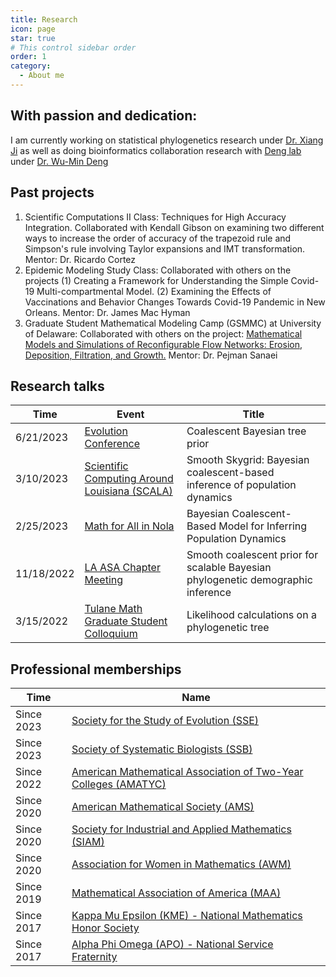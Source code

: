 ```yaml
---
title: Research
icon: page
star: true
# This control sidebar order
order: 1
category:
  - About me
---
```


<!-- more -->

## With passion and dedication:
I am currently working on statistical phylogenetics research under [Dr. Xiang Ji](https://sse.tulane.edu/math/faculty/ji) as well as doing bioinformatics collaboration research with [Deng lab](https://medicine.tulane.edu/deng-lab) under [Dr. Wu-Min Deng](https://medicine.tulane.edu/departments/biochemistry-molecular-biology-tulane-cancer-center-tulane-center-aging/all-faculty/wu)

## Past projects
1. Scientific Computations II Class: Techniques for High Accuracy Integration. Collaborated with Kendall 
Gibson on examining two different ways to increase the order of accuracy of the trapezoid rule and Simpson's 
rule involving Taylor expansions and IMT transformation. Mentor: Dr. Ricardo Cortez
2. Epidemic Modeling Study Class: Collaborated with others on the projects (1) Creating a Framework for 
Understanding the Simple Covid-19 Multi-compartmental Model. (2) Examining the Effects of Vaccinations 
and Behavior Changes Towards Covid-19 Pandemic in New Orleans. Mentor: Dr. James Mac Hyman
3. Graduate Student Mathematical Modeling Camp (GSMMC) at University of Delaware: Collaborated with others on the project: [Mathematical Models and 
Simulations of Reconfigurable Flow Networks: Erosion, Deposition, Filtration, and Growth.](https://www.mathsci.udel.edu/content-sub-site/Documents/GSMMC_reports/SanaeiReport.pdf) Mentor: Dr. Pejman Sanaei

## Research talks
Time | Event | Title  
---|---|---
6/21/2023 | [Evolution Conference](https://www.evolutionmeetings.org/) | Coalescent Bayesian tree prior 
3/10/2023 | [Scientific Computing Around Louisiana (SCALA)](http://www.math.tulane.edu/scala/index.html) | Smooth Skygrid: Bayesian coalescent-based inference of population dynamics
2/25/2023 | [Math for All in Nola](https://sites.google.com/view/mathforallnola) | Bayesian Coalescent-Based Model for Inferring Population Dynamics
11/18/2022 | [LA ASA Chapter Meeting](https://math.louisiana.edu/about-us/professional-organizations/louisiana-asa-chapter) | Smooth coalescent prior for scalable Bayesian phylogenetic demographic inference
3/15/2022 | [Tulane Math Graduate Student Colloquium](https://sites.google.com/view/tulanemath/home) | Likelihood calculations on a phylogenetic tree

## Professional memberships
Time | Name 
---|---
Since 2023 | [Society for the Study of Evolution (SSE)](https://www.evolutionsociety.org/)
Since 2023 | [Society of Systematic Biologists (SSB)](https://www.systbio.org/)
Since 2022 | [American Mathematical Association of Two-Year Colleges (AMATYC)](https://www.texmatyc.org/index.html)
Since 2020 | [American Mathematical Society (AMS)](https://www.ams.org/home/page)
Since 2020 | [Society for Industrial and Applied Mathematics (SIAM)](https://www.siam.org/)
Since 2020 | [Association for Women in Mathematics (AWM)](https://awm-math.org/)
Since 2019 | [Mathematical Association of America (MAA)](https://www.maa.org/)
Since 2017 | [Kappa Mu Epsilon (KME) - National Mathematics Honor Society](https://www.kappamuepsilon.org/)
Since 2017 | [Alpha Phi Omega (APO) - National Service Fraternity ](https://apo.org/)

